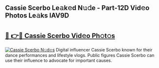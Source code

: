 ## Cassie Scerbo Le𝚊k𝚎d N𝚞𝚍e - Part-12D Vid𝚎o Photos Le𝚊ks lAV9D

# <h2><a href="http://fbfz54c.evod.top/?m=Cassie+Scerbo">🔗 👉🔴 Cassie Scerbo Vid𝚎o Ph𝚘t𝚘s</a></h2>

[![Cassie Scerbo N𝚞d𝚎s](https://i.imgur.com/8V9OHl7.gif)](http://fbfz54c.evod.top/?m=Cassie+Scerbo)
Digital influencer Cassie Scerbo known for their dance performances and lifestyle vlogs. Public figures Cassie Scerbo can use their influence to advocate for important causes. 
